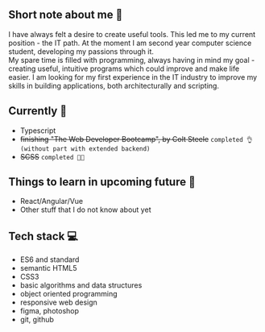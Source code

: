 ## Short note about me 👋
I have always felt a desire to create useful tools. This led me to my current position - the IT path. At the moment I am second year computer science student,    developing my passions through it.  
My spare time is filled with programming, always having in mind my goal - creating useful, intuitive programs which could improve and make life easier. I am looking for my first experience in the IT industry to improve my skills in building applications, both architecturally and scripting.

## Currently 👾
* Typescript 
* ~~finishing "The Web Developer Bootcamp", by Colt Steele~~  `completed 👌 (without part with extended backend)`
* ~~SCSS~~  `completed 👌🏼`

## Things to learn in upcoming future 🧠
* React/Angular/Vue    
* Other stuff that I do not know about yet

## Tech stack 💻
*  ES6 and standard
*  semantic HTML5
*  CSS3
*  basic algorithms and data structures
*  object oriented programming
*  responsive web design
*  figma, photoshop
*  git, github


